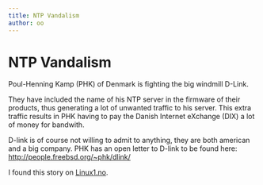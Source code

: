 ```yaml
---
title: NTP Vandalism
author: oo
---
```


# NTP Vandalism

Poul-Henning Kamp (PHK) of Denmark is fighting the big windmill D-Link.  

They have included the name of his NTP server in the firmware of their
products, thus generating a lot of unwanted traffic to his
server. This extra traffic results in PHK having to pay the Danish
Internet eXchange (DIX) a lot of money for bandwith. 

D-link is of course not willing to admit to anything, they are both
american and a big company. PHK has an open letter to D-link to be
found here: <http://people.freebsd.org/~phk/dlink/> 

I found this story on [Linux1.no](http://linux1.no/node/1680).
